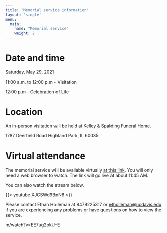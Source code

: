 ```yaml
---
title: 'Memorial service information'
layout: 'single'
menu:
  main:
    name: "Memorial service"
    weight: 2
---
```


# Date and time

Saturday, May 29, 2021

11:00 a.m. to 12:00 p.m - Visitation

12:00 p.m - Celebration of Life

# Location

An in-person visitation will be held at
Kelley & Spalding Funeral Home.

1787 Deerfield Road Highland Park, IL 60035

# Virtual attendance

The memorial service will be available virtually [at this link](https://youtu.be/XJCSWd9BnN8).
You will only need a web browser to watch. The link will go live at about 11:45 AM.

You can also watch the stream below.

{{< youtube XJCSWd9BnN8 >}}

Please contact Ethan Holleman at 8479225317 or etholleman@ucdavis.edu 
if you are experiencing any problems or have questions 
on how to view the service. 


m/watch?v=EE7ug2okU-E